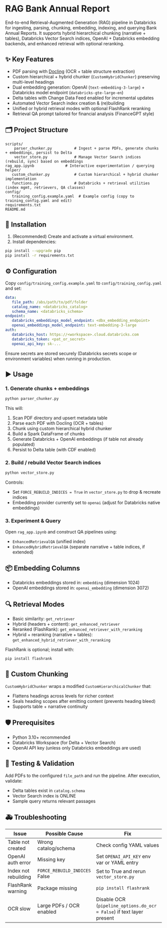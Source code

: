 # RAG Bank Annual Report

End-to-end Retrieval-Augmented Generation (RAG) pipeline in Databricks for ingesting, parsing, chunking, embedding, indexing, and querying Bank Annual Reports. It supports hybrid hierarchical chunking (narrative + tables), Databricks Vector Search indices, OpenAI + Databricks embedding backends, and enhanced retrieval with optional reranking.

## ✨ Key Features
- PDF parsing with [Docling](https://github.com/docling-project) (OCR + table structure extraction)
- Custom hierarchical + hybrid chunker (`CustomHybridChunker`) preserving multi-level headings
- Dual embedding generation: OpenAI (`text-embedding-3-large`) + Databricks model endpoint (`databricks-gte-large-en`)
- Delta tables with Change Data Feed enabled for incremental updates
- Automated Vector Search index creation & (re)building
- Unified or hybrid retrieval modes with optional FlashRank reranking
- Retrieval QA prompt tailored for financial analysis (FinanceGPT style)

## 🗂 Project Structure

```
scripts/
    parser_chunker.py          # Ingest + parse PDFs, generate chunks + embeddings, persist to Delta
    vector_store.py            # Manage Vector Search indices (rebuild, sync) based on embeddings
rag_app.ipynb              # Interactive experimentation / querying
helper/
   custom_chunker.py           # Custom hierarchical + hybrid chunker implementation
   functions.py                # Databricks + retrieval utilities (index mgmt, retrievers, QA classes)
config/
   training_config.example.yaml  # Example config (copy to training_config.yaml and edit)
requirements.txt
README.md
```

## 🔧 Installation

1. (Recommended) Create and activate a virtual environment.
2. Install dependencies:

```bash
pip install --upgrade pip
pip install -r requirements.txt
```

## ⚙️ Configuration
Copy `config/training_config.example.yaml` to `config/training_config.yaml` and set:

```yaml
data:
   file_path: /abs/path/to/pdf/folder
   catalog_name: <databricks_catalog>
   schema_name: <databricks_schema>
endpoint:
   databricks_embeddings_model_endpoint: <dbx_embedding_endpoint>
   openai_embeddings_model_endpoint: text-embedding-3-large
auth:
   databricks_host: https://<workspace>.cloud.databricks.com
   databricks_token: <pat_or_secret>
   openai_api_key: sk-...
```

Ensure secrets are stored securely (Databricks secrets scope or environment variables) when running in production.

## ▶️ Usage

### 1. Generate chunks + embeddings
```bash
python parser_chunker.py
```
This will:
1. Scan PDF directory and upsert metadata table
2. Parse each PDF with Docling (OCR + tables)
3. Chunk using custom hierarchical hybrid chunker
4. Build a Spark DataFrame of chunks
5. Generate Databricks + OpenAI embeddings (if table not already populated)
6. Persist to Delta table (with CDF enabled)

### 2. Build / rebuild Vector Search indices
```bash
python vector_store.py
```
Controls:
- Set `FORCE_REBUILD_INDICES = True` in `vector_store.py` to drop & recreate indices
- Embedding provider currently set to `openai` (adjust for Databricks native embeddings)

### 3. Experiment & Query
Open `rag_app.ipynb` and construct QA pipelines using:
- `EnhancedRetrievalQA` (unified index)
- `EnhancedHybridRetrievalQA` (separate narrative + table indices, if extended)

## 📦 Embedding Columns
- Databricks embeddings stored in: `embedding` (dimension 1024)
- OpenAI embeddings stored in: `openai_embedding` (dimension 3072)

## 🔍 Retrieval Modes
- Basic similarity: `get_retriever`
- Hybrid (headers + content): `get_enhanced_retriever`
- Reranked (FlashRank): `get_enhanced_retriever_with_reranking`
- Hybrid + reranking (narrative + tables): `get_enhanced_hybrid_retriever_with_reranking`

FlashRank is optional; install with:
```bash
pip install flashrank
```

## 🧩 Custom Chunking
`CustomHybridChunker` wraps a modified `CustomHierarchicalChunker` that:
- Flattens headings across levels for richer context
- Seals heading scopes after emitting content (prevents heading bleed)
- Supports table + narrative continuity

## 🛡 Prerequisites
- Python 3.10+ recommended
- Databricks Workspace (for Delta + Vector Search)
- OpenAI API key (unless only Databricks embeddings are used)

## 🧪 Testing & Validation
Add PDFs to the configured `file_path` and run the pipeline. After execution, validate:
- Delta tables exist in `catalog.schema`
- Vector Search index is ONLINE
- Sample query returns relevant passages

## 🚑 Troubleshooting
| Issue | Possible Cause | Fix |
|-------|----------------|-----|
| Table not created | Wrong catalog/schema | Check config YAML values |
| OpenAI auth error | Missing key | Set `OPENAI_API_KEY` env var or YAML entry |
| Index not rebuilding | `FORCE_REBUILD_INDICES` False | Set to True and rerun `vector_store.py` |
| FlashRank warning | Package missing | `pip install flashrank` |
| OCR slow | Large PDFs / OCR enabled | Disable OCR (`pipeline_options.do_ocr = False`) if text layer present |
